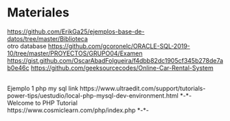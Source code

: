 # Materiales
https://github.com/ErikGa25/ejemplos-base-de-datos/tree/master/Biblioteca
<br>otro database
https://github.com/gcoronelc/ORACLE-SQL-2019-10/tree/master/PROYECTOS/GRUPO04/Examen
https://gist.github.com/OscarAbadFolgueira/f4dbb82dc1905cf345b278de7ab0e46c
https://github.com/geeksourcecodes/Online-Car-Rental-System

<br>
Ejemplo 1 php my sql
link
https://www.ultraedit.com/support/tutorials-power-tips/uestudio/local-php-mysql-dev-environment.html
*-*-

<br>
Welcome to PHP Tutorial<br>
https://www.cosmiclearn.com/php/index.php
*-*-

